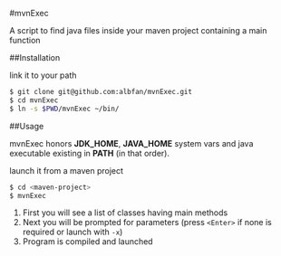 #mvnExec

A script to find java files inside your maven project containing a main function

##Installation

link it to your path

```bash
$ git clone git@github.com:albfan/mvnExec.git
$ cd mvnExec
$ ln -s $PWD/mvnExec ~/bin/
```

##Usage

mvnExec honors **JDK_HOME**, **JAVA_HOME** system vars and java executable existing in **PATH** (in that order).

launch it from a maven project

```bash
$ cd <maven-project>
$ mvnExec
```

1. First you will see a list of classes having main methods
2. Next you will be prompted for parameters (press `<Enter>` if none is required or launch with `-x`)
3. Program is compiled and launched


